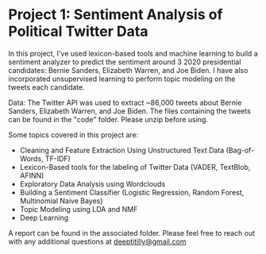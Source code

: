 # Project 1: Sentiment Analysis of Political Twitter Data

In this project, I've used lexicon-based tools and machine learning to build a sentiment analyzer to predict the sentiment around 3 2020 presidential candidates: Bernie Sanders, Elizabeth Warren, and Joe Biden. I have also incorporated unsupervised learning to perform topic modeling on the tweets each candidate.

Data: The Twitter API was used to extract ~86,000 tweets about Bernie Sanders, Elizabeth Warren, and Joe Biden. The files containing the tweets can be found in the "code" folder. Please unzip before using.

Some topics covered in this project are:
- Cleaning and Feature Extraction Using Unstructured Text Data (Bag-of-Words, TF-IDF)
- Lexicon-Based tools for the labeling of Twitter Data (VADER, TextBlob, AFINN)
- Exploratory Data Analysis using Wordclouds
- Building a Sentiment Classifier (Logistic Regression, Random Forest, Multinomial Naive Bayes)
- Topic Modeling using LDA and NMF
- Deep Learning

A report can be found in the associated folder. Please feel free to reach out with any additional questions at deeptitilly@gmail.com
